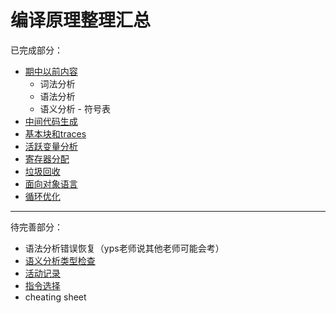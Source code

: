 # 编译原理整理汇总
已完成部分：

- [期中以前内容](https://tsuki0512.github.io/2025_spring/cp/midterm/)
    - 词法分析
    - 语法分析
    - 语义分析 - 符号表
- [中间代码生成](https://tsuki0512.github.io/2025_spring/cp/chap7_for_final/)
- [基本块和traces](https://tsuki0512.github.io/2025_spring/cp/chap8/)
- [活跃变量分析](https://tsuki0512.github.io/2025_spring/cp/chap10/)
- [寄存器分配](https://tsuki0512.github.io/2025_spring/cp/chap11/)
- [垃圾回收](https://tsuki0512.github.io/2025_spring/cp/chap13/)
- [面向对象语言](https://tsuki0512.github.io/2025_spring/cp/chap14/)
- [循环优化](https://tsuki0512.github.io/2025_spring/cp/chap18/)

---

待完善部分：

- 语法分析错误恢复（yps老师说其他老师可能会考）
- [语义分析类型检查](https://tsuki0512.github.io/2025_spring/cp/chap5/#52-type-checking)
- [活动记录](https://tsuki0512.github.io/2025_spring/cp/chap6/)
- [指令选择](https://tsuki0512.github.io/2025_spring/cp/chap9/)
- cheating sheet